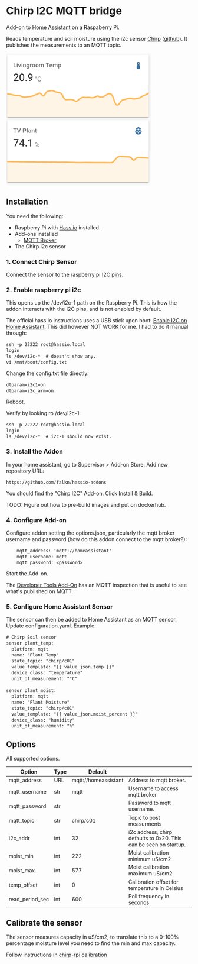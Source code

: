 # Chirp I2C MQTT bridge
Add-on to [Home Assistant](
  https://www.home-assistant.io/) on a Raspaberry Pi.

Reads temperature and soil moisture using the i2c sensor [Chirp](
  https://www.tindie.com/products/miceuz/i2c-soil-moisture-sensor/) ([github](
  https://github.com/Miceuz/i2c-moisture-sensor)). It
publishes the measurements
to an MQTT topic.

![screenshot](screenshot.png)

## Installation
You need the following:

*   Raspberry Pi with [Hass.io](
      https://www.home-assistant.io/hassio/installation/) installed.
*   Add-ons installed
    *    [MQTT Broker](https://www.home-assistant.io/docs/mqtt/broker/)
*   The Chirp i2c sensor


### 1. Connect Chirp Sensor 
Connect the sensor to the raspberry pi [I2C pins](
  https://pinout.xyz/pinout/i2c).


### 2. Enable raspberry pi i2c
This opens up the /dev/i2c-1 path on the Raspberry Pi. This is how the addon
interacts with the I2C pins, and is not enabled by default.

The official hass.io instructions uses a USB stick upon boot: [Enable I2C on Home Assistant](
  https://www.home-assistant.io/hassio/enable_i2c/). This did however NOT WORK for me. I had
to do it manual through:

    ssh -p 22222 root@hassio.local
    login
    ls /dev/i2c-*  # doesn't show any.
    vi /mnt/boot/config.txt

Change the config.txt file directly:

    dtparam=i2c1=on
    dtparam=i2c_arm=on

Reboot.

Verify by looking ro /dev/i2c-1:

    ssh -p 22222 root@hassio.local
    login
    ls /dev/i2c-*  # i2c-1 should now exist. 


### 3. Install the Addon
In your home assistant, go to Supervisor > Add-on Store. Add new repository URL:

    https://github.com/falkn/hassio-addons

You should find the "Chirp I2C" Add-on. Click Install & Build.

TODO: Figure out how to pre-build images and put on dockerhub.

### 4. Configure Add-on

Configure addon setting the options.json, particularly the mqtt broker
username and password (how do this addon connect to the mqtt broker?):

        mqtt_address: 'mqtt://homeassistant'
        mqtt_username: mqtt
        mqtt_password: <password>

Start the Add-on.

The [Developer Tools Add-On](
    https://www.home-assistant.io/docs/tools/dev-tools/) has an MQTT
inspection that is useful to see what's published on MQTT. 

### 5. Configure Home Assistant Sensor
The sensor can then be added to Home Assistant as an MQTT sensor. Update
configuration.yaml. Example:

    # Chirp Soil sensor
    sensor plant_temp:
      platform: mqtt
      name: "Plant Temp"
      state_topic: "chirp/c01"
      value_template: "{{ value_json.temp }}"
      device_class: "temperature"
      unit_of_measurement: "°C"
    
    sensor plant_moist:
      platform: mqtt
      name: "Plant Moisture"
      state_topic: "chirp/c01"
      value_template: "{{ value_json.moist_percent }}"
      device_class: "humidity"
      unit_of_measurement: "%"


## Options
All supported options.

| Option          | Type | Default |      |
|-----------------|----------------|------------|--------------------------|
| mqtt_address    |  URL | mqtt://homeassistant | Address to mqtt broker.  |
| mqtt_username   |  str | mqtt | Username to access mqtt broker |
| mqtt_password   |  str |  | Password to mqtt username.  |
| mqtt_topic      |  str | chirp/c01 | Topic to post measurments  |
| i2c_addr        |  int | 32 | i2c address, chirp defaults to 0x20. This can be seen on startup. |
| moist_min       |  int | 222 | Moist calibration minimum uS/cm2 |
| moist_max       |  int | 577 | Moist calibration maximum uS/cm2 |
| temp_offset     |  int | 0 | Calibration offset for temperature in Celsius |
| read_period_sec |  int | 600 | Poll frequency in seconds |


## Calibrate the sensor
The sensor measures capacity in uS/cm2, to translate this to a 0-100%
percentage moisture level you need to find the min and max capacity.

Follow instructions in [chirp-rpi calibration](
  https://github.com/ageir/chirp-rpi#calibration)
